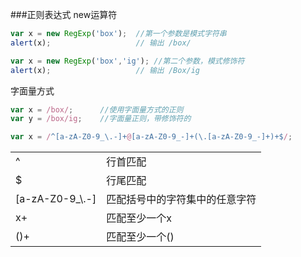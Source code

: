 ###正则表达式
new运算符
```js
var x = new RegExp('box');	//第一个参数是模式字符串
alert(x);					// 输出 /box/
```
```js
var x = new RegExp('box','ig');	//第二个参数，模式修饰符
alert(x);					// 输出 /Box/ig
```
字面量方式
```js
var x = /box/;		//使用字面量方式的正则	
var y = /box/ig;	//字面量正则，带修饰符的
```
```js
var x = /^[a-zA-Z0-9_\.-]+@[a-zA-Z0-9_-]+(\.[a-zA-Z0-9_-]+)+$/;
```
<table>
	<tr><td>^</td><td>行首匹配</td></tr>
	<tr><td>$</td><td>行尾匹配</td></tr>
	<tr><td>[a-zA-Z0-9_\.-]</td><td>匹配括号中的字符集中的任意字符</td></tr>
	<tr><td>x+</td><td>匹配至少一个x</td></tr>
	<tr><td>()+</td><td>匹配至少一个()</td></tr>
</table>